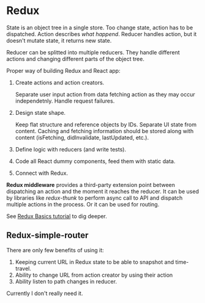 # Redux

State is an object tree in a single store. Too change state, action has to be dispatched. Action describes *what happend*. Reducer handles action, but it doesn't mutate state, it returns new state.

Reducer can be splitted into multiple reducers. They handle different actions and changing different parts of the object tree.

Proper way of building Redux and React app:

1. Create actions and action creators.

    Separate user input action from data fetching action as they may occur independetnly. Handle request failures.

2. Design state shape.

    Keep flat structure and reference objects by IDs. Separate UI state from content. Caching and fetching information should be stored along with content (isFetching, didInvalidate, lastUpdated, etc.).

3. Define logic with reducers (and write tests).

4. Code all React dummy components, feed them with static data.

5. Connect with Redux.


**Redux middleware** provides a third-party extension point between dispatching an action and the moment it reaches the reducer. It can be used by libraries like *redux-thunk* to perform async call to API and dispatch multiple actions in the process. Or it can be used for routing.

See [Redux Basics tutorial](http://rackt.org/redux/docs/basics/index.html) to dig deeper.


## Redux-simple-router

There are only few benefits of using it:
1. Keeping current URL in Redux state to be able to snapshot and time-travel.
2. Ability to change URL from action creator by using their action 
3. Ability listen to path changes in reducer.

Currently I don't really need it.